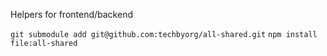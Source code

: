 Helpers for frontend/backend

`git submodule add git@github.com:techbyorg/all-shared.git`
`npm install file:all-shared`